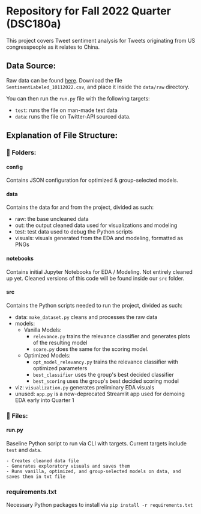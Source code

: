 # Repository for Fall 2022 Quarter (DSC180a)

This project covers Tweet sentiment analysis for Tweets originating from US congresspeople as it relates to China.

## Data Source:

Raw data can be found [here](https://drive.google.com/drive/u/1/folders/1VSYdGh12UNVNhfxbSeHRdANvHr5xF8Ea). 
Download the file `SentimentLabeled_10112022.csv`, and place it inside the `data/raw` directory. 

You can then run the `run.py` file with the following targets:
- `test`: runs the file on man-made test data
- `data`: runs the file on Twitter-API sourced data.

## Explanation of File Structure:

### 📁 Folders:

#### config
Contains JSON configuration for optimized & group-selected models. 

#### data
Contains the data for and from the project, divided as such:
- raw: the base uncleaned data
- out: the output cleaned data used for visualizations and modeling
- test: test data used to debug the Python scripts
- visuals: visuals generated from the EDA and modeling, formatted as PNGs

#### notebooks
Contains initial Jupyter Notebooks for EDA / Modeling.
Not entirely cleaned up yet. Cleaned versions of this code will be found inside our `src` folder.

#### src
Contains the Python scripts needed to run the project, divided as such:
- data: `make_dataset.py` cleans and processes the raw data
- models: 
    - Vanilla Models: 
        - `relevance.py` trains the relevance classifier and generates plots of the resulting model 
        - `score.py` does the same for the scoring model.
    - Optimized Models:
        - `opt_model_relevancy.py` trains the relevance classifier with optimized parameters
        - `best_classifier` uses the group's best decided classifier
        - `best_scoring` uses the group's best decided scoring model
        [^1]: There is no optimized file for the scoring model as the best parameters were default
- viz: `visualization.py` generates preliminary EDA visuals
- unused: `app.py` is a now-deprecated Streamlit app used for demoing EDA early into Quarter 1

### 📜 Files:

#### run.py
Baseline Python script to run via CLI with targets.
Current targets include `test` and `data`. 

    - Creates cleaned data file
    - Generates exploratory visuals and saves them
    - Runs vanilla, optimized, and group-selected models on data, and saves them in txt file

### requirements.txt
Necessary Python packages to install via `pip install -r requirements.txt`
